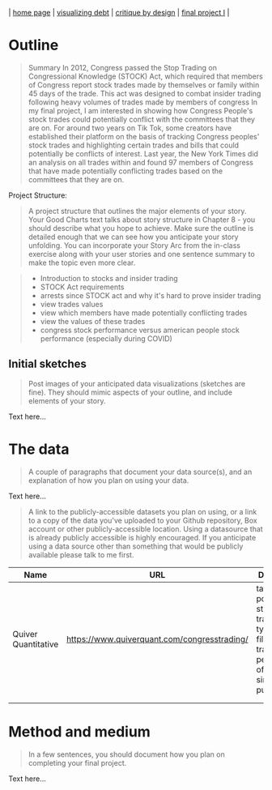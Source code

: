| [home page]() | [visualizing debt]() | [critique by design]() | [final project I]() |

# Outline
> Summary
> In 2012, Congress passed the Stop Trading on Congressional Knowledge (STOCK) Act, which required that members of Congress report stock trades made by themselves or family within 45 days of the trade. This act was designed to combat insider trading following heavy volumes of trades made by members of congress
> In my final project, I am interested in showing how Congress People's stock trades could potentially conflict with the committees that they are on. For around two years on Tik Tok, some creators have established their platform on the basis of tracking Congress peoples' stock trades and highlighting certain trades and bills that could potentially be conflicts of interest. Last year, the New York Times did an analysis on all trades within and found 97 members of Congress that have made potentially conflicting trades based on the committees that they are on. 

Project Structure:


> A project structure that outlines the major elements of your story.  Your Good Charts text talks about story structure in Chapter 8 - you should describe what you hope to achieve.  Make sure the outline is detailed enough that we can see how you anticipate your story unfolding.  You can incorporate your Story Arc from the in-class exercise along with your user stories and one sentence summary to make the topic even more clear. 

> - Introduction to stocks and insider trading
> - STOCK Act requirements
> - arrests since STOCK act and why it's hard to prove insider trading
> - view trades values
> - view which members have made potentially conflicting trades
> - view the values of these trades
> - congress stock performance versus american people stock performance (especially during COVID)


## Initial sketches
> Post images of your anticipated data visualizations (sketches are fine). They should mimic aspects of your outline, and include elements of your story.  

Text here...

# The data
> A couple of paragraphs that document your data source(s), and an explanation of how you plan on using your data. 

Text here...

> A link to the publicly-accessible datasets you plan on using, or a link to a copy of the data you've uploaded to your Github repository, Box account or other publicly-accessible location. Using a datasource that is already publicly accessible is highly encouraged.  If you anticipate using a data source other than something that would be publicly available please talk to me first. 

| Name | URL | Description |
|------|-----|-------------|
| Quiver Quantitative     | https://www.quiverquant.com/congresstrading/    |  table of politician, stock, transaction type, date of file, data of trade, and performance of the stock since purchase |
|      |     |             |
|      |     |             |

# Method and medium
> In a few sentences, you should document how you plan on completing your final project. 

Text here...
